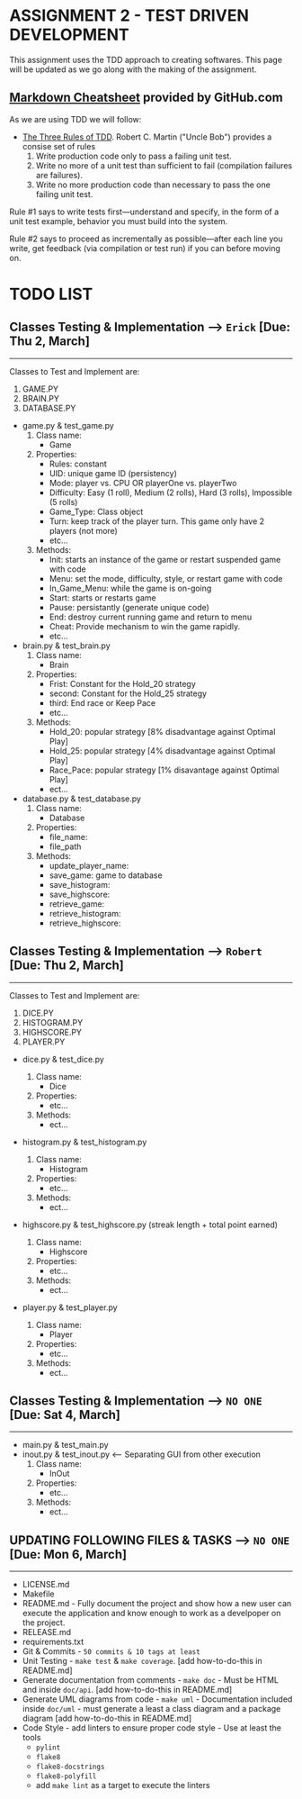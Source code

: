 

# ASSIGNMENT 2 - TEST DRIVEN DEVELOPMENT
This assignment uses the TDD approach to creating softwares. This page will be updated as we go along with the making of the assignment.

## [Markdown Cheatsheet](https://github.com/adam-p/markdown-here/wiki/Markdown-Cheatsheet) provided by GitHub.com


As we are using TDD we will follow:
- [The Three Rules of TDD](https://www.oreilly.com/library/view/modern-c-programming/9781941222423/f_0055.html). Robert C. Martin ("Uncle Bob") provides a consise set of rules
  1. Write production code only to pass a failing unit test.
  2. Write no more of a unit test than sufficient to fail (compilation failures are failures).
  3. Write no more production code than necessary to pass the one failing unit test.

Rule #1 says to write tests first—understand and specify, in the form of a unit test example, behavior you must build into the system.

Rule #2 says to proceed as incrementally as possible—after each line you write, get feedback (via compilation or test run) if you can before moving on.


# TODO LIST

## Classes Testing & Implementation --> `Erick` [Due: Thu 2, March]
----------------------------------------------------------
Classes to Test and Implement are:
1. GAME.PY
2. BRAIN.PY
3. DATABASE.PY

  - game.py & test_game.py
    1. Class name: 
        - Game
    2. Properties:
        - Rules: constant
        - UID: unique game ID (persistency)
        - Mode: player vs. CPU OR playerOne vs. playerTwo
        - Difficulty: Easy (1 roll), Medium (2 rolls), Hard (3 rolls), Impossible (5 rolls)
        - Game_Type: Class object
        - Turn: keep track of the player turn. This game only have 2 players (not more)
        - etc...
    3. Methods:
        - Init: starts an instance of the game or restart suspended game with code
        - Menu: set the mode, difficulty, style, or restart game with code
        - In_Game_Menu: while the game is on-going
        - Start: starts or restarts game
        - Pause: persistantly (generate unique code)
        - End: destroy current running game and return to menu
        - Cheat: Provide mechanism to win the game rapidly.
        - etc...
  - brain.py & test_brain.py
    1. Class name:
        - Brain
    2. Properties:
        - Frist: Constant for the Hold_20 strategy
        - second: Constant for the Hold_25 strategy
        - third: End race or Keep Pace
        - etc...
    3. Methods:
        - Hold_20: popular strategy [8% disadvantage against Optimal Play]
        - Hold_25: popular strategy [4% disadvantage against Optimal Play]
        - Race_Pace: popular strategy [1% disavantage against Optimal Play]
        - ect...
  - database.py & test_database.py
    1. Class name:
        - Database
    2. Properties:
        - file_name:
        - file_path 
    3. Methods:
        - update_player_name:
        - save_game: game to database
        - save_histogram:
        - save_highscore:
        - retrieve_game:
        - retrieve_histogram:
        - retrieve_highscore:



## Classes Testing & Implementation --> `Robert` [Due: Thu 2, March]
----------------------------------------------------------
Classes to Test and Implement are:
1. DICE.PY
2. HISTOGRAM.PY
3. HIGHSCORE.PY
4. PLAYER.PY

  - dice.py & test_dice.py
    1. Class name:
        - Dice
    2. Properties:
        - etc...
    3. Methods:
        - ect...

  - histogram.py & test_histogram.py
    1. Class name:
        - Histogram
    2. Properties:
        - etc...
    3. Methods:
        - ect...

  - highscore.py & test_highscore.py (streak length + total point earned)
    1. Class name:
        - Highscore
    2. Properties:
        - etc...
    3. Methods:
        - ect...

  - player.py & test_player.py
    1. Class name:
        - Player
    2. Properties:
        - etc...
    3. Methods:
        - ect...

## Classes Testing & Implementation --> `NO ONE` [Due: Sat 4, March]
----------------------------------------------------------
  - main.py & test_main.py
  - inout.py & test_inout.py <-- Separating GUI from other execution
    1. Class name:
        - InOut
    2. Properties:
        - etc...
    3. Methods:
        - ect...


## UPDATING FOLLOWING FILES & TASKS --> `NO ONE` [Due: Mon 6, March]
----------------------------------------------------------
  - LICENSE.md
  - Makefile
  - README.md - Fully document the project and show how a new user can execute the application and know enough to work as a develpoper on the project.
  - RELEASE.md
  - requirements.txt
  - Git & Commits - `50 commits & 10 tags at least`
  - Unit Testing - `make test` & `make coverage`. [add how-to-do-this in README.md]
  - Generate documentation from comments - `make doc` - Must be HTML and inside `doc/api`. [add how-to-do-this in README.md]
  - Generate UML diagrams from code - `make uml` - Documentation included inside `doc/uml` - must generate a least a class diagram and a package diagram [add how-to-do-this in README.md]
  - Code Style - add linters to ensure proper code style - Use at least the tools
    - `pylint`
    - `flake8`
    - `flake8-docstrings`
    - `flake8-polyfill`
    - add `make lint` as a target to execute the linters







